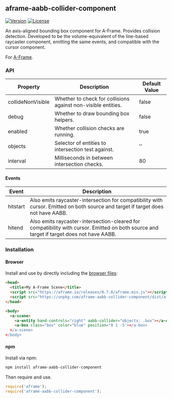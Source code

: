 ## aframe-aabb-collider-component

[![Version](http://img.shields.io/npm/v/aframe-aabb-collider-component.svg?style=flat-square)](https://npmjs.org/package/aframe-aabb-collider-component)
[![License](http://img.shields.io/npm/l/aframe-aabb-collider-component.svg?style=flat-square)](https://npmjs.org/package/aframe-aabb-collider-component)

An axis-aligned bounding box component for A-Frame. Provides collision
detection. Developed to be the volume-equivalent of the line-based raycaster
component, emitting the same events, and compatible with the cursor component.

For [A-Frame](https://aframe.io).

### API

| Property          | Description                                                   | Default Value |
| --------          | -----------                                                   | ------------- |
| collideNonVisible | Whether to check for collisions against non-visible entities. | false         |
| debug             | Whether to draw bounding box helpers.                         | false         |
| enabled           | Whether collision checks are running.                         | true          |
| objects           | Selector of entities to intersection test against.            | ''            |
| interval          | Milliseconds in between intersection checks.                  | 80            |

#### Events

| Event    | Description                                                                                                                              |
| -----    | -----------                                                                                                                              |
| hitstart | Also emits raycaster-intersection for compatibility with cursor. Emitted on both source and target if target does not have AABB.         |
| hitend   | Also emits raycaster-intersection-cleared for compatibility with cursor. Emitted on both source and target if target does not have AABB. |

### Installation

#### Browser

Install and use by directly including the [browser files](dist):

```html
<head>
  <title>My A-Frame Scene</title>
  <script src="https://aframe.io/releases/0.7.0/aframe.min.js"></script>
  <script src="https://unpkg.com/aframe-aabb-collider-component/dist/aframe-aabb-collider-component.min.js"></script>
</head>

<body>
  <a-scene>
    <a-entity hand-controls="right" aabb-collider="objects: .box"></a-entity>
    <a-box class="box" color="blue" position="0 1 -5'></a-box>
  </a-scene>
</body>
```

#### npm

Install via npm:

```bash
npm install aframe-aabb-collider-component
```

Then require and use.

```js
require('aframe');
require('aframe-aabb-collider-component');
```
